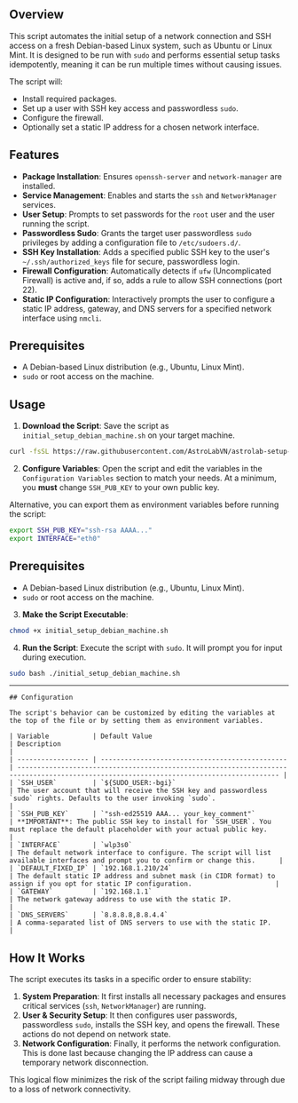 ## Overview

This script automates the initial setup of a network connection and SSH access on a fresh Debian-based Linux system, such as Ubuntu or Linux Mint. It is designed to be run with `sudo` and performs essential setup tasks idempotently, meaning it can be run multiple times without causing issues.

The script will:
- Install required packages.
- Set up a user with SSH key access and passwordless `sudo`.
- Configure the firewall.
- Optionally set a static IP address for a chosen network interface.


## Features

- **Package Installation**: Ensures `openssh-server` and `network-manager` are installed.
- **Service Management**: Enables and starts the `ssh` and `NetworkManager` services.
- **User Setup**: Prompts to set passwords for the `root` user and the user running the script.
- **Passwordless Sudo**: Grants the target user passwordless `sudo` privileges by adding a configuration file to `/etc/sudoers.d/`.
- **SSH Key Installation**: Adds a specified public SSH key to the user's `~/.ssh/authorized_keys` file for secure, passwordless login.
- **Firewall Configuration**: Automatically detects if `ufw` (Uncomplicated Firewall) is active and, if so, adds a rule to allow SSH connections (port 22).
- **Static IP Configuration**: Interactively prompts the user to configure a static IP address, gateway, and DNS servers for a specified network interface using `nmcli`.


## Prerequisites

- A Debian-based Linux distribution (e.g., Ubuntu, Linux Mint).
- `sudo` or root access on the machine.


## Usage

1.  **Download the Script**:
Save the script as `initial_setup_debian_machine.sh` on your target machine.
```bash
curl -fsSL https://raw.githubusercontent.com/AstroLabVN/astrolab-setup-mint/refs/heads/main/initial_setup_debian_machine.sh > initial_setup_debian_machine.sh
```



2.  **Configure Variables**:
Open the script and edit the variables in the `Configuration Variables` section to match your needs. At a minimum, you **must** change `SSH_PUB_KEY` to your own public key.

Alternative, you can export them as environment variables before running the script:
```bash
export SSH_PUB_KEY="ssh-rsa AAAA..."
export INTERFACE="eth0"
```

## Prerequisites

- A Debian-based Linux distribution (e.g., Ubuntu, Linux Mint).
- `sudo` or root access on the machine.


3.  **Make the Script Executable**:
```bash
chmod +x initial_setup_debian_machine.sh
```

4.  **Run the Script**:
Execute the script with `sudo`. It will prompt you for input during execution.
```bash
sudo bash ./initial_setup_debian_machine.sh
```

***

```
## Configuration

The script's behavior can be customized by editing the variables at the top of the file or by setting them as environment variables.

| Variable           | Default Value                                   | Description                                                                                                                              |
| ------------------ | ----------------------------------------------- | ---------------------------------------------------------------------------------------------------------------------------------------- |
| `SSH_USER`         | `${SUDO_USER:-bgi}`                             | The user account that will receive the SSH key and passwordless `sudo` rights. Defaults to the user invoking `sudo`.                  |
| `SSH_PUB_KEY`      | `"ssh-ed25519 AAA... your_key_comment"`         | **IMPORTANT**: The public SSH key to install for `SSH_USER`. You must replace the default placeholder with your actual public key.       |
| `INTERFACE`        | `wlp3s0`                                        | The default network interface to configure. The script will list available interfaces and prompt you to confirm or change this.      |
| `DEFAULT_FIXED_IP` | `192.168.1.210/24`                              | The default static IP address and subnet mask (in CIDR format) to assign if you opt for static IP configuration.                     |
| `GATEWAY`          | `192.168.1.1`                                   | The network gateway address to use with the static IP.                                                                                   |
| `DNS_SERVERS`      | `8.8.8.8,8.8.4.4`                               | A comma-separated list of DNS servers to use with the static IP.                                                                         |
```

## How It Works

The script executes its tasks in a specific order to ensure stability:

1.  **System Preparation**: It first installs all necessary packages and ensures critical services (`ssh`, `NetworkManager`) are running.
2.  **User & Security Setup**: It then configures user passwords, passwordless `sudo`, installs the SSH key, and opens the firewall. These actions do not depend on network state.
3.  **Network Configuration**: Finally, it performs the network configuration. This is done last because changing the IP address can cause a temporary network disconnection.

This logical flow minimizes the risk of the script failing midway through due to a loss of network connectivity.
